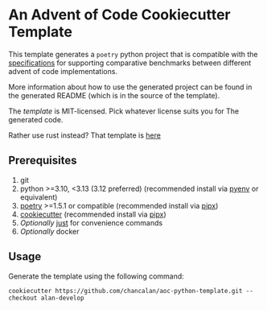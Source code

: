 # An Advent of Code Cookiecutter Template

This template generates a `poetry` python project that is compatible with the
[specifications](https://github.com/mattcl/aoc-benchmarks/blob/master/SPECIFICATION.md)
for supporting comparative benchmarks between different advent of code
implementations.

More information about how to use the generated project can be found in the
generated README (which is in the source of the template).

The _template_ is MIT-licensed. Pick whatever license suits you for The
generated code.

Rather use rust instead? That template is
[here](https://github.com/mattcl/aoc-template)


## Prerequisites

1. git
2. python >=3.10, <3.13 (3.12 preferred) (recommended install via
   [pyenv](https://github.com/pyenv/pyenv) or equivalent)
3. [poetry](https://python-poetry.org/docs/#installing-with-pipx) >=1.5.1 or
   compatible (recommended install via [pipx](https://pypa.github.io/pipx/))
4. [cookiecutter](https://cookiecutter.readthedocs.io/en/stable/README.html)
   (recommended install via [pipx](https://pypa.github.io/pipx/))
5. _Optionally_ [just](https://github.com/casey/just#packages) for convenience commands
6. _Optionally_ docker


## Usage

Generate the template using the following command:
```
cookiecutter https://github.com/chancalan/aoc-python-template.git --checkout alan-develop
```
